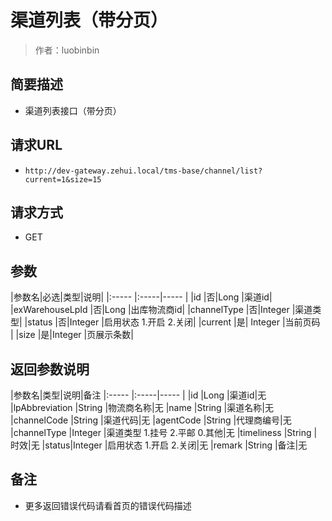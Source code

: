 # 渠道列表（带分页）

> 作者：luobinbin

## 简要描述

- 渠道列表接口（带分页）

## 请求URL
- `http://dev-gateway.zehui.local/tms-base/channel/list?current=1&size=15`
  
## 请求方式
- GET

## 参数

|参数名|必选|类型|说明|
|:-----  |:-----|-----                  |
|id |否|Long    |渠道id|
|exWarehouseLpId |否|Long   |出库物流商id|
|channelType |否|Integer    |渠道类型|
|status |否|Integer    |启用状态 1.开启 2.关闭|
|current |是| Integer  |当前页码 |
|size |是|Integer    |页展示条数|
## 返回参数说明

|参数名|类型|说明|备注
|:-----  |:-----|-----                  |
|id |Long   |渠道id|无
|lpAbbreviation |String   |物流商名称|无
|name |String   |渠道名称|无
|channelCode |String   |渠道代码|无
|agentCode |String   |代理商编号|无
|channelType |Integer   |渠道类型  1.挂号 2.平邮 0.其他|无
|timeliness |String   |时效|无
|status|Integer   |启用状态 1.开启 2.关闭|无
|remark |String   |备注|无

## 备注 

- 更多返回错误代码请看首页的错误代码描述